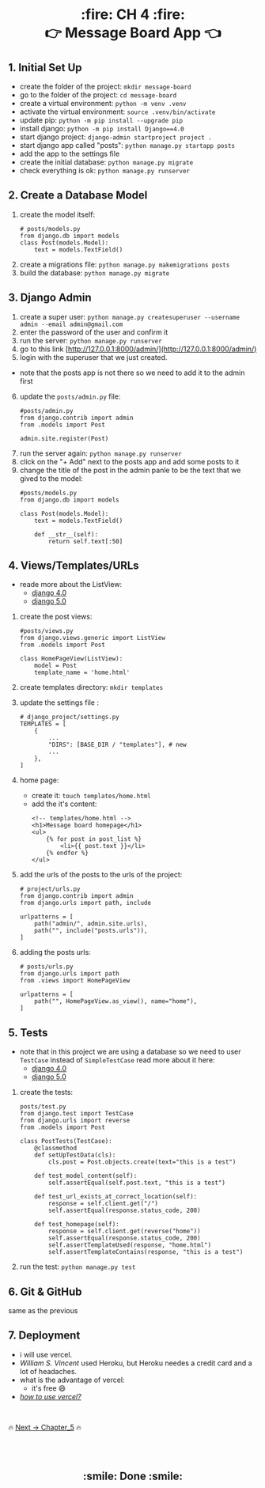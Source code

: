 <h1 align='center'> :fire: CH 4 :fire: <br> 👉 Message Board App 👈</h1>

## 1. Initial Set Up
- create the folder of the project: `mkdir message-board `
- go to the folder of the project: `cd message-board`
- create a virtual environment: `python -m venv .venv`
- activate the virtual environment: `source .venv/bin/activate`
- update pip: `python -m pip install --upgrade pip`
- install django: `python -m pip install Django==4.0`
- start django project: `django-admin startproject project .`
- start django app called "posts": `python manage.py startapp posts`
- add the app to the settings file 
- create the initial database: `python manage.py migrate`
- check everything is ok: `python manage.py runserver`

## 2. Create a Database Model
1. create the model itself: 
    ```
    # posts/models.py
    from django.db import models
    class Post(models.Model):
        text = models.TextField()
    ```
2. create a migrations file: `python manage.py makemigrations posts`
3. build the database: `python manage.py migrate`

## 3. Django Admin
1. create a super user: `python manage.py createsuperuser --username admin --email admin@gmail.com`
2. enter the password of the user and confirm it
3. run the server: `python manage.py runserver`
4. go to this link [http://127.0.0.1:8000/admin/](http://127.0.0.1:8000/admin/)
5. login with the superuser that we just created.

- note that the posts app is not there so we need to add it to the admin first
6. update the `posts/admin.py` file:
    ```
    #posts/admin.py
    from django.contrib import admin
    from .models import Post
    
    admin.site.register(Post)
    ```
7. run the server again: `python manage.py runserver`
8. click on the "+ Add" next to the posts app and add some posts to it
9. change the title of the post in the admin panle to be the text that we gived to the model: 
    ```
    #posts/models.py
    from django.db import models

    class Post(models.Model):
        text = models.TextField()

        def __str__(self):
            return self.text[:50]
    ```
## 4. Views/Templates/URLs
- reade more about the ListView:
    - [django 4.0](https://docs.djangoproject.com/en/4.0/ref/class-based-views/generic-display/#listview)
    - [django 5.0](https://docs.djangoproject.com/en/5.0/ref/class-based-views/generic-display/#listview)

1. create the post views:
    ```
    #posts/views.py
    from django.views.generic import ListView
    from .models import Post

    class HomePageView(ListView):
        model = Post
        template_name = 'home.html'
    ```

2. create templates directory: `mkdir templates`
3. update the settings file :
    ```
    # django_project/settings.py
    TEMPLATES = [
        {
            ...
            "DIRS": [BASE_DIR / "templates"], # new
            ...
        },
    ]
    ```
4. home page:
    - create it: `touch templates/home.html`
    - add the it's content: 
        ```
        <!-- templates/home.html -->
        <h1>Message board homepage</h1>
        <ul>
            {% for post in post_list %}
                <li>{{ post.text }}</li>
            {% endfor %}
        </ul>
        ```
5. add the urls of the posts to the urls of the project: 
    ```
    # project/urls.py
    from django.contrib import admin
    from django.urls import path, include

    urlpatterns = [
        path("admin/", admin.site.urls),
        path("", include("posts.urls")),
    ]
    ```
6. adding the posts urls:
    ```
    # posts/urls.py
    from django.urls import path
    from .views import HomePageView

    urlpatterns = [
        path("", HomePageView.as_view(), name="home"),
    ]
    ```
## 5. Tests
- note that in this project we are using a database so we need to user `TestCase` instead of `SimpleTestCase` read more about it here:
    - [django 4.0](https://docs.djangoproject.com/en/4.0/topics/testing/tools/#django.test.TestCase)
    - [django 5.0](https://docs.djangoproject.com/en/5.0/topics/testing/tools/#django.test.TestCase)

1. create the tests:
    ```
    posts/test.py
    from django.test import TestCase
    from django.urls import reverse
    from .models import Post

    class PostTests(TestCase):
        @classmethod
        def setUpTestData(cls):
            cls.post = Post.objects.create(text="this is a test")
        
        def test_model_content(self):
            self.assertEqual(self.post.text, "this is a test")

        def test_url_exists_at_correct_location(self):
            response = self.client.get("/")
            self.assertEqual(response.status_code, 200)

        def test_homepage(self):
            response = self.client.get(reverse("home"))
            self.assertEqual(response.status_code, 200)
            self.assertTemplateUsed(response, "home.html")
            self.assertTemplateContains(response, "this is a test")
    ```
2. run the test: `python manage.py test`
## 6. Git & GitHub
same as the previous

## 7. Deployment
- i will use vercel.
- *William S. Vincent* used Heroku, but Heroku needes a credit card and a lot of headaches.
- what is the advantage of vercel:
    - it's free :smile:
- [*how to use vercel?*](https://github.com/MansAlien/DFB_4.0_Summary/blob/main/important/vercel.md)



<br>

🔥 [Next -> Chapter_5](https://github.com/MansAlien/DFB_4.0_Summary/blob/main/Ch_05-blog_app.md) 🔥

<br>
<br>

<h2 align="center"> :smile: Done :smile: </h2>

